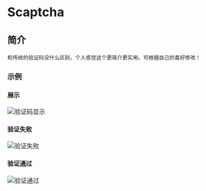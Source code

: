 # Scaptcha

## 简介

```
和传统的验证码没什么区别，个人感觉这个更简介更实用。可根据自己的喜好修改！
```

### 示例
#### 展示
![验证码显示](https://raw.githubusercontent.com/RxxcyZ/scode/master/images/demo.png)
#### 验证失败
![验证失败](https://raw.githubusercontent.com/RxxcyZ/scode/master/images/false.png)
#### 验证通过
![验证通过](https://raw.githubusercontent.com/RxxcyZ/scode/master/images/true.png)
